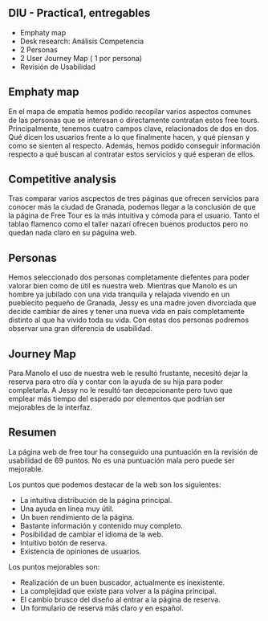 ## DIU - Practica1, entregables



- Emphaty map
- Desk research: Análisis Competencia 
- 2 Personas 
- 2 User Journey Map  ( 1 por persona)
- Revisión de Usabilidad 


## Emphaty map
En el mapa de empatía hemos podido recopilar varios aspectos comunes de las personas que se interesan o directamente contratan estos free tours. Principalmente, tenemos cuatro campos clave, relacionados de dos en dos. Qué dicen los usuarios frente a lo que finalmente hacen, y qué piensan y como se sienten al respecto. Además, hemos podido conseguir información respecto a qué buscan al contratar estos servicios y qué esperan de ellos.

## Competitive analysis
Tras comparar varios ascpectos de tres páginas que ofrecen servicios para conocer más la ciudad de Granada, podemos llegar a la conclusión de que la página de Free Tour es la más intuitiva y cómoda para el usuario. Tanto el tablao flamenco como el taller nazarí ofrecen buenos productos pero no quedan nada claro en su páguina web. 

## Personas
Hemos seleccionado dos personas completamente diefentes para poder valorar bien como de útil es nuestra web. Mientras que Manolo es un hombre ya jubilado con una vida tranquila y relajada vivendo en un pueblecito pequeño de Granada, Jessy es una madre joven divorciada que decide cambiar de aires y tener una nueva vida en país completamente distinto al que ha vivido toda su vida. Con estas dos personas podremos observar una gran diferencia de usabilidad.

## Journey Map
Para Manolo el uso de nuestra web le resultó frustante, necesitó dejar la reserva para otro día y contar con la ayuda de su hija para poder completarla. A Jessy no le resultó tan decepcionante pero tuvo que emplear más tiempo del esperado por elementos que podrían ser mejorables de la interfaz.

## Resumen
La página web de free tour ha conseguido una puntuación en la revisión de usabilidad de 69 puntos. No es una puntuación mala pero puede ser mejorable.

Los puntos que podemos destacar de la web son los siguientes:
  - La intuitiva distribución de la página principal.
  - Una ayuda en línea muy útil.
  - Un buen rendimiento de la página.
  - Bastante información y contenido muy completo.
  - Posibilidad de cambiar el idioma de la web.
  - Intuitivo botón de reserva.
  - Existencia de opiniones de usuarios.

Los puntos mejorables son:
  - Realización de un buen buscador, actualmente es inexistente.
  - La complejidad que existe para volver a la página principal.
  - El cambio brusco del diseño al entrar a la página de reserva.
  - Un formulario de reserva más claro y en español.
